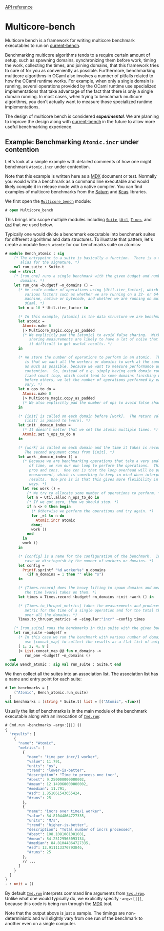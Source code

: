 [API reference](https://ocaml-multicore.github.io/multicore-bench/doc/multicore-bench/Multicore_bench/index.html)

# Multicore-bench

Multicore bench is a framework for writing multicore benchmark executables to
run on [current-bench](https://github.com/ocurrent/current-bench).

Benchmarking multicore algorithms tends to a require certain amount of setup,
such as spawning domains, synchronizing them before work, timing the work,
collecting the times, and joining domains, that this framework tries to care of
for you as conveniently as possible. Furthermore, benchmarking multicore
algorithms in OCaml also involves a number of pitfalls related to how the OCaml
runtime works. For example, when only a single domain is running, several
operations provided by the OCaml runtime use specialized implementations that
take advantage of the fact that there is only a single domain running. In most
cases, when trying to benchmark multicore algorithms, you don't actually want to
measure those specialized runtime implementations.

The design of multicore bench is considered **_experimental_**. We are planning
to improve the design along with
[current-bench](https://github.com/ocurrent/current-bench) in the future to
allow more useful benchmarking experience.

## Example: Benchmarking `Atomic.incr` under contention

Let's look at a simple example with detailed comments of how one might benchmark
`Atomic.incr` under contention.

Note that this example is written here as a
[MDX](https://github.com/realworldocaml/mdx) document or test. Normally you
would write a benchmark as a command line executable and would likely compile it
in release mode with a native compiler. You can find examples of multicore
benchmarks from the
[Saturn](https://github.com/ocaml-multicore/saturn/tree/main/bench) and
[Kcas](https://github.com/ocaml-multicore/kcas/tree/main/bench) libraries.

We first open the [`Multicore_bench`](https://ocaml-multicore.github.io/multicore-bench/doc/multicore-bench/Multicore_bench/index.html) module:

```ocaml
# open Multicore_bench
```

This brings into scope multiple modules including
[`Suite`](https://ocaml-multicore.github.io/multicore-bench/doc/multicore-bench/Multicore_bench/Suite/index.html),
[`Util`](https://ocaml-multicore.github.io/multicore-bench/doc/multicore-bench/Multicore_bench/Util/index.html),
[`Times`](https://ocaml-multicore.github.io/multicore-bench/doc/multicore-bench/Multicore_bench/Times/index.html),
and
[`Cmd`](https://ocaml-multicore.github.io/multicore-bench/doc/multicore-bench/Multicore_bench/Cmd/index.html)
that we used below.

Typically one would divide a benchmark executable into benchmark suites for
different algorithms and data structures. To illustrate that pattern, let's
create a module `Bench_atomic` for our benchmarks suite on atomics:

```ocaml
# module Bench_atomic : sig
    (* The entrypoint to a suite is basically a function.  There is a type
       alias for the signature. *)
    val run_suite : Suite.t
  end = struct
    (* [run_one] runs a single benchmark with the given budget and number of
       domains. *)
    let run_one ~budgetf ~n_domains () =
      (* We scale number of operations using [Util.iter_factor], which depends
         various factors such as whether we are running on a 32- or 64-bit
         machine, native or bytecode, and whether we are running on multicore
         OCaml. *)
      let n = 10 * Util.iter_factor in

      (* In this example, [atomic] is the data structure we are benchmarking. *)
      let atomic =
        Atomic.make 0
        |> Multicore_magic.copy_as_padded
        (* We explicitly pad the [atomic] to avoid false sharing.  With false
           sharing measurements are likely to have a lot of noise that makes
           it difficult to get useful results. *)
      in

      (* We store the number of operations to perform in an atomic.  The idea
         is that we want all the workers or domains to work at the same time
         as much as possible, because we want to measure performance under
         contention.  So, instead of e.g. simply having each domain run a
         fixed count loop, which could lead to some domains finishing well
         before others, we let the number of operations performed by each domain
         vary. *)
      let n_ops_to_do =
        Atomic.make 0
        |> Multicore_magic.copy_as_padded
        (* We also explicitly pad the number of ops to avoid false sharing. *)
      in

      (* [init] is called on each domain before [work].  The return value of
         [init] is passed to [work]. *)
      let init _domain_index =
        (* It doesn't matter that we set the atomic multiple times. *)
        Atomic.set n_ops_to_do n
      in

      (* [work] is called on each domain and the time it takes is recorded.
         The second argument comes from [init]. *)
      let work _domain_index () =
        (* Because we are benchmarking operations that take a very small amount
           of time, we run our own loop to perform the operations.  This has
           pros and cons.  One con is that the loop overhead will be part of the
           measurement, which is something to keep in mind when interpreting the
           results.  One pro is is that this gives more flexibility in various
           ways. *)
        let rec work () =
          (* We try to allocate some number of operations to perform. *)
          let n = Util.alloc n_ops_to_do in
          (* If we got zero, then we should stop. *)
          if n <> 0 then begin
            (* Otherwise we perform the operations and try again. *)
            for _=1 to n do
              Atomic.incr atomic
            done;
            work ()
          end
        in
        work ()
      in

      (* [config] is a name for the configuration of the benchmark.  In this
         case we distinguish by the number of workers or domains. *)
      let config =
        Printf.sprintf "%d worker%s" n_domains
          (if n_domains = 1 then "" else "s")
      in

      (* [Times.record] does the heavy lifting to spawn domains and measure
         the time [work] takes on them. *)
      let times = Times.record ~budgetf ~n_domains ~init ~work () in

      (* [Times.to_thruput_metrics] takes the measurements and produces both a
         metric for the time of a single operation and for the total thruput
         over all the domains. *)
      Times.to_thruput_metrics ~n ~singular:"incr" ~config times

    (* [run_suite] runs the benchmarks in this suite with the given budget. *)
    let run_suite ~budgetf =
      (* In this case we run the benchmark with various number of domains. We
         use [concat_map] to collect the results as a flat list of outputs. *)
      [ 1; 2; 4; 8 ]
      |> List.concat_map @@ fun n_domains ->
         run_one ~budgetf ~n_domains ()
  end
module Bench_atomic : sig val run_suite : Suite.t end
```

We then collect all the suites into an association list. The association list
has a name and entry point for each suite:

```ocaml
# let benchmarks = [
    ("Atomic", Bench_atomic.run_suite)
  ]
val benchmarks : (string * Suite.t) list = [("Atomic", <fun>)]
```

Usually the list of benchmarks is in the main module of the benchmark executable
along with an invocation of [`Cmd.run`](https://ocaml-multicore.github.io/multicore-bench/doc/multicore-bench/Multicore_bench/Cmd/index.html#val-run):

```ocaml non-deterministic
# Cmd.run ~benchmarks ~argv:[||] ()
{
  "results": [
    {
      "name": "Atomic",
      "metrics": [
        {
          "name": "time per incr/1 worker",
          "value": 11.791,
          "units": "ns",
          "trend": "lower-is-better",
          "description": "Time to process one incr",
          "#best": 9.250000000000002,
          "#mean": 12.149960000000002,
          "#median": 11.791,
          "#sd": 1.851061543655424,
          "#runs": 25
        },
        {
          "name": "incrs over time/1 worker",
          "value": 84.81044864727335,
          "units": "M/s",
          "trend": "higher-is-better",
          "description": "Total number of incrs processed",
          "#best": 108.1081081081081,
          "#mean": 84.25129565093134,
          "#median": 84.81044864727335,
          "#sd": 12.911113376793846,
          "#runs": 25
        },
        // ...
      ]
    }
  ]
}
- : unit = ()
```

By default
[`Cmd.run`](https://ocaml-multicore.github.io/multicore-bench/doc/multicore-bench/Multicore_bench/Cmd/index.html#val-run)
interprets command line arguments from
[`Sys.argv`](https://v2.ocaml.org/api/Sys.html#VALargv). Unlike what one would
typically do, we explicitly specify `~argv:[||]`, because this code is being run
through the [MDX](https://github.com/realworldocaml/mdx) tool.

Note that the output above is just a sample. The timings are non-deterministic
and will slightly vary from one run of the benchmark to another even on a single
computer.
